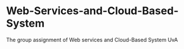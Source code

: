 # Web-Services-and-Cloud-Based-System
The group assignment of Web services and Cloud-Based System UvA
